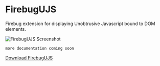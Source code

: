 FirebugUJS
==========

Firebug extension for displaying Unobtrusive Javascript bound to DOM elements.

![FirebugUJS Screenshot](http://github.com/remi/firebug-ujs/raw/master/images/screenshot.png)

    more documentation coming soon

[Download FirebugUJS](http://github.com/remi/firebug-ujs/raw/master/firebug-ujs.xpi)
